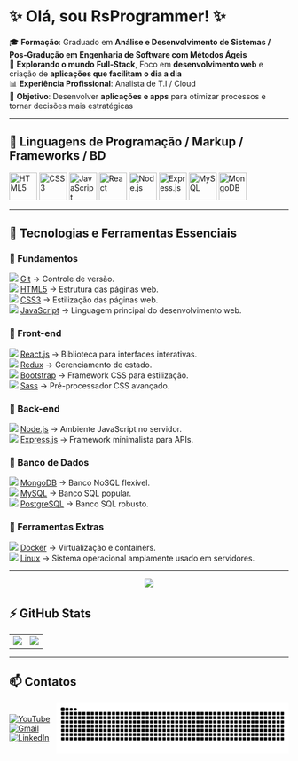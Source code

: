 # ✨ Olá, sou RsProgrammer! ✨




🎓 **Formação**: Graduado em **Análise e Desenvolvimento de Sistemas / Pos-Gradução em Engenharia de Software com Métodos Ágeis**  
🌱 **Explorando o mundo** **Full-Stack**, Foco em **desenvolvimento web** e criação de **aplicações que facilitam o dia a dia**  
📊 **Experiência Profissional**: Analista de T.I / Cloud  
🚀 **Objetivo**: Desenvolver **aplicações e apps** para otimizar processos e tornar decisões mais estratégicas  

---

## 🌱 Linguagens de Programação / Markup / Frameworks / BD

<div> <img src="https://cdn.jsdelivr.net/gh/devicons/devicon/icons/html5/html5-original.svg" title="HTML5" width="50" height="50" /> <img src="https://cdn.jsdelivr.net/gh/devicons/devicon/icons/css3/css3-original.svg" title="CSS3" width="50" height="50" /> <img src="https://cdn.jsdelivr.net/gh/devicons/devicon/icons/javascript/javascript-original.svg" title="JavaScript" width="50" height="50" /> <img src="https://cdn.jsdelivr.net/gh/devicons/devicon/icons/react/react-original.svg" title="React" width="50" height="50" /> <img src="https://cdn.jsdelivr.net/gh/devicons/devicon/icons/nodejs/nodejs-original.svg" title="Node.js" width="50" height="50" /> <img src="https://cdn.jsdelivr.net/gh/devicons/devicon/icons/express/express-original.svg" title="Express.js" width="50" height="50" /> <img src="https://cdn.jsdelivr.net/gh/devicons/devicon/icons/mysql/mysql-original.svg" title="MySQL" width="50" height="50" /> <img src="https://cdn.jsdelivr.net/gh/devicons/devicon/icons/mongodb/mongodb-original.svg" title="MongoDB" width="50" height="50" /> </div>

---

## 🚀 Tecnologias e Ferramentas Essenciais  


### 🔹 Fundamentos  
<img src="https://cdn.jsdelivr.net/gh/devicons/devicon/icons/git/git-original.svg" width="20"> [Git](https://git-scm.com/) → Controle de versão.  
<img src="https://cdn.jsdelivr.net/gh/devicons/devicon/icons/html5/html5-original.svg" width="20"> [HTML5](https://developer.mozilla.org/pt-BR/docs/Web/HTML) → Estrutura das páginas web.  
<img src="https://cdn.jsdelivr.net/gh/devicons/devicon/icons/css3/css3-original.svg" width="20"> [CSS3](https://developer.mozilla.org/pt-BR/docs/Web/CSS) → Estilização das páginas web.  
<img src="https://cdn.jsdelivr.net/gh/devicons/devicon/icons/javascript/javascript-original.svg" width="20"> [JavaScript](https://developer.mozilla.org/pt-BR/docs/Web/JavaScript) → Linguagem principal do desenvolvimento web.  


### 🔹 Front-end  
<img src="https://cdn.jsdelivr.net/gh/devicons/devicon/icons/react/react-original.svg" width="20"> [React.js](https://react.dev/) → Biblioteca para interfaces interativas.  
<img src="https://cdn.jsdelivr.net/gh/devicons/devicon/icons/redux/redux-original.svg" width="20"> [Redux](https://redux.js.org/) → Gerenciamento de estado.  
<img src="https://cdn.jsdelivr.net/gh/devicons/devicon/icons/bootstrap/bootstrap-original.svg" width="20"> [Bootstrap](https://getbootstrap.com/) → Framework CSS para estilização.  
<img src="https://cdn.jsdelivr.net/gh/devicons/devicon/icons/sass/sass-original.svg" width="20"> [Sass](https://sass-lang.com/) → Pré-processador CSS avançado.  

### 🔹 Back-end  
<img src="https://cdn.jsdelivr.net/gh/devicons/devicon/icons/nodejs/nodejs-original.svg" width="20"> [Node.js](https://nodejs.org/) → Ambiente JavaScript no servidor.  
<img src="https://cdn.jsdelivr.net/gh/devicons/devicon/icons/express/express-original.svg" width="20"> [Express.js](https://expressjs.com/) → Framework minimalista para APIs.  

### 🔹 Banco de Dados  
<img src="https://cdn.jsdelivr.net/gh/devicons/devicon/icons/mongodb/mongodb-original.svg" width="20"> [MongoDB](https://www.mongodb.com/) → Banco NoSQL flexível.  
<img src="https://cdn.jsdelivr.net/gh/devicons/devicon/icons/mysql/mysql-original.svg" width="20"> [MySQL](https://www.mysql.com/) → Banco SQL popular.  
<img src="https://cdn.jsdelivr.net/gh/devicons/devicon/icons/postgresql/postgresql-original.svg" width="20"> [PostgreSQL](https://www.postgresql.org/) → Banco SQL robusto.  

### 🔹 Ferramentas Extras  
<img src="https://cdn.jsdelivr.net/gh/devicons/devicon/icons/docker/docker-original.svg" width="20"> [Docker](https://www.docker.com/) → Virtualização e containers.  
<img src="https://cdn.jsdelivr.net/gh/devicons/devicon/icons/linux/linux-original.svg" width="20"> [Linux](https://ubuntu.com/) → Sistema operacional amplamente usado em servidores.  

---

<div align="center" >
  <img src="https://c.tenor.com/X8854xxuQ_EAAAAd/tenor.gif">
</div>




## ⚡ GitHub Stats  

<table>
  <tr>
    <td>
      <img src="https://github-readme-stats.vercel.app/api?username=KsProgrammer&show_icons=true&theme=dark&title_color=0000FF&icon_color=00FFFF&text_color=ADFF2F&bg_color=0d1117" />
    </td>
    <td>
      <img src="https://github-readme-stats.vercel.app/api/top-langs/?username=KsProgrammer&layout=compact&theme=dark&title_color=0000FF&text_color=00FFFF&bg_color=0d1117" />
    </td>
  </tr>
</table>


<div align="center" >
  
</div>

---

## 📫 Contatos 


<div style="display: flex; align-items: center; justify-content: space-between; width: 100">

<div>
  <a href="https://www.youtube.com/@FuturoEmFocoHub" target="_blank"><img src="https://img.shields.io/badge/Youtube-FF0000?style=for-the-badge&logo=youtube&logoColor=white" alt="YouTube"/></a>
  <a href="mailto:rsprogrammerbr@gmail.com" target="_blank"><img src="https://img.shields.io/badge/Gmail-D14836?style=for-the-badge&logo=gmail&logoColor=white" alt="Gmail" /></a>
  <a href="https://www.linkedin.com/in/rodrigo-silva-180538174/" target="_blank"><img src="https://img.shields.io/badge/LinkedIn-0077B5?style=for-the-badge&logo=linkedin&logoColor=white" alt="LinkedIn" /></a>
</div>

<picture align="center">
  <source media="(prefers-color-scheme: dark)" srcset="https://raw.githubusercontent.com/ksprogrammerbr/ksprogrammerbr/output/github-contribution-grid-snake-dark.svg">
  <source media="(prefers-color-scheme: light)" srcset="https://raw.githubusercontent.com/ksprogrammerbr/ksprogrammerbr/output/github-contribution-grid-snake-dark.svg">
  <img align="center" alt="github contribution grid snake animation" src="https://raw.githubusercontent.com/ksprogrammerbr/ksprogrammerbr/output/github-contribution-grid-snake.svg">
</picture>



